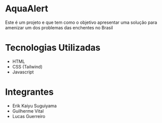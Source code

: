 # AquaAlert
Este é um projeto e que tem como o objetivo apresentar uma solução para amenizar um dos problemas das enchentes no Brasil

# Tecnologias Utilizadas
- HTML
- CSS (Tailwind)
- Javascript


# Integrantes
- Erik Kaiyu Suguiyama
- Guilherme Vital
- Lucas Guerreiro

